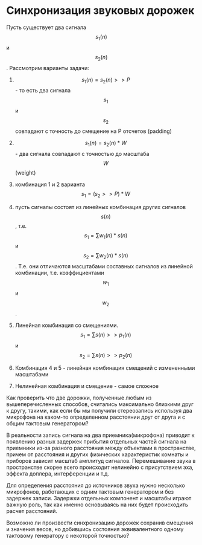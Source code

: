 # Синхронизация звуковых дорожек

Пусть существует два сигнала $$s_1(n)$$ и $$s_2(n)$$. Рассмотрим варианты задачи:

1. $$s_1(n) = s_2(n)>>P$$ - то есть два сигнала $$s_1$$ и $$s_2$$ совпадают с точность до смещение на P отсчетов (padding)

2. $$s_1(n) = s_2(n)*W$$ - два сигнала совпадают с точностью до масштаба $$W$$ (weight)

3. комбинация 1 и 2 варианта $$s_1 = (s_2>>P)*W$$

4. пусть сигналы состоят из линейных комбинация других сигналов $$s(n)$$, т.е. $$s_1 = \sum{w_1(n)*s(n)}$$ и $$s_2 = \sum{w_2(n)*s(n)}$$. Т.е. они отличаются масштабами составных сигналов из линейной комбинации, т.е. коэффициентами $$w_1$$ и $$w_2$$.

5. Линейная комбинация со смещениями. $$s_1 = \sum{s(n)>>p_1(n)}$$ и $$s_2 = \sum{s(n)>>p_2(n)}$$

6. Комбинация 4 и 5 - линейная комбинация смещений с измененными масштабами

7. Нелинейная комбинация и смещение - самое сложное

Как проверить что две дорожки, полученные любым из вышеперечисленных способов, считались максимально близкими друг к другу, такими, как если бы мы получили стереозапись используя два микрофона на каком-то определенном расстоянии друг от друга и с общим тактовым генератором?

В реальности запись сигнала на два приемника(микрофона) приводит к появлению разных задержек прибытия отдельных частей сигнала на приемники из-за разного расстояния между объектами в пространстве, причем от расстояния и других физических характеристик комнаты и приборов зависит масштаб амплитуд сигналов. Перемешивание звука в пространстве скорее всего происходит нелинейно с присутствием эха, эффекта доплера, интерференции и т.д.

Для определения расстояния до источников звука нужно несколько микрофонов, работающих с одним тактовым генератором и без задержек записи. Задержки отдельных компонент и масштабы играют важную роль, так как именно основываясь на них будет происходить расчет расстояний.

Возможно ли произвести синхронизацию дорожек сохранив смещения и значения весов, но добившись состояния эквивалентного одному тактовому генератору с некоторой точностью?

